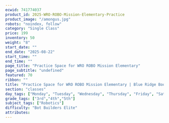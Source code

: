 ```yaml
---
ecwid: 741774037
product_id: 2025-WRO-ROBO-Mission-Elementary-Practice
product_image: "/amongus.jpg"
robots: "noindex, follow"
category: "Single Class"
price: 199
inventory: 50
weight: "8"
start_date: ""
end_date: "2025-08-22"
start_time: ""
end_time: ""
page_title: "Practice Space for WRO ROBO Mission Elementary"
page_subtitle: "undefined"
featured: 70
ribbon: ""
title: "Practice Space for WRO ROBO Mission Elementary | Blue Ridge Boost"
section: "classes"
day_tags: ["Monday", "Tuesday", "Wednesday", "Thursday", "Friday", "Saturday", "Sunday"]
grade_tags: ["3rd","4th","5th"]
subject_tags: ["Robotics"]
difficulty: "Bot Builders Elite"
attributes:
---
```

<script type="application/ld+json">
        {
            "@context": "https://schema.org",
            "@type": "Course",
            "name": "Practice Space for WRO ROBO Mission Elementary",
            "description": "Practice Space for WRO ROBO Mission Elementary - undefined",
            "provider": {
            "@type": "Organization",
            "name": "Blue Ridge Boost",
            "url": "https://blueridgeboost.com"
            },
            "offers": {
            "@type": "Offer",
            "price": "199",
            "priceCurrency": "USD",
            "availability": "https://schema.org/InStock",
            "url": "https://blueridgeboost.com/classes/"
            }
        }
        </script>
